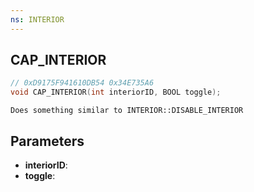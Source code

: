 ```yaml
---
ns: INTERIOR
---
```

## CAP_INTERIOR

```c
// 0xD9175F941610DB54 0x34E735A6
void CAP_INTERIOR(int interiorID, BOOL toggle);
```

```
Does something similar to INTERIOR::DISABLE_INTERIOR  
```

## Parameters
* **interiorID**: 
* **toggle**: 

